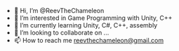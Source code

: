 - 👋 Hi, I’m @ReevTheChameleon
- 👀 I’m interested in Game Programming with Unity, C++
- 🌱 I’m currently learning Unity, C#, C++, assembly
- 💞️ I’m looking to collaborate on ...
- 📫 How to reach me reevthechameleon@gmail.com

<!---
ReevTheChameleon/ReevTheChameleon is a ✨ special ✨ repository because its `README.md` (this file) appears on your GitHub profile.
You can click the Preview link to take a look at your changes.
--->
